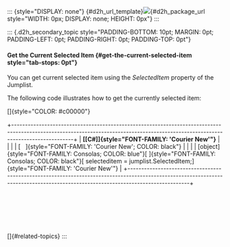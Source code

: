 ::: {style="DISPLAY: none"}
[](ms-xhelp:///?Id=d2h_url_template){#d2h_url_template}![](!package_url!){#d2h_package_url style="WIDTH: 0px; DISPLAY: none; HEIGHT: 0px"}
:::

::: {.d2h_secondary_topic style="PADDING-BOTTOM: 10pt; MARGIN: 0pt; PADDING-LEFT: 0pt; PADDING-RIGHT: 0pt; PADDING-TOP: 0pt"}
#### Get the Current Selected Item {#get-the-current-selected-item style="tab-stops: 0pt"}

You can get current selected item using the *SelectedItem* property of the Jumplist.

The following code illustrates how to get the currently selected item:

[]{style="COLOR: #c00000"} 

+----------------------------------------------------------------------------------------------------------------------------------------------------------------------------------+
| **[\[C#\]]{style="FONT-FAMILY: 'Courier New'"}**                                                                                                                                 |
|                                                                                                                                                                                  |
| [   ]{style="FONT-FAMILY: 'Courier New'; COLOR: black"}                                                                                                                          |
|                                                                                                                                                                                  |
| [object]{style="FONT-FAMILY: Consolas; COLOR: blue"}[ ]{style="FONT-FAMILY: Consolas; COLOR: black"}[ selecteditem = jumplist.SelectedItem;]{style="FONT-FAMILY: 'Courier New'"} |
+----------------------------------------------------------------------------------------------------------------------------------------------------------------------------------+

 

 

 

[]{#related-topics}
:::
